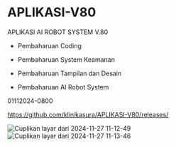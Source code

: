 # APLIKASI-V80
APLIKASI AI ROBOT SYSTEM V.80

- Pembaharuan Coding

- Pembaharuan System Keamanan

- Pembaharuan Tampilan dan Desain

- Pembaharuan AI Robot System

01112024-0800

https://github.com/klinikasura/APLIKASI-V80/releases/

![Cuplikan layar dari 2024-11-27 11-12-49](https://github.com/user-attachments/assets/608bcddc-ae4b-4033-bb8f-c51950cb20b1)
![Cuplikan layar dari 2024-11-27 11-13-46](https://github.com/user-attachments/assets/0ff2938b-16a1-4936-87eb-260ae0320c1b)

